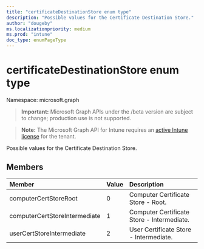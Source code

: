 ```yaml
---
title: "certificateDestinationStore enum type"
description: "Possible values for the Certificate Destination Store."
author: "dougeby"
ms.localizationpriority: medium
ms.prod: "intune"
doc_type: enumPageType
---
```


# certificateDestinationStore enum type

Namespace: microsoft.graph

> **Important:** Microsoft Graph APIs under the /beta version are subject to change; production use is not supported.

> **Note:** The Microsoft Graph API for Intune requires an [active Intune license](https://go.microsoft.com/fwlink/?linkid=839381) for the tenant.

Possible values for the Certificate Destination Store.

## Members
|Member|Value|Description|
|:---|:---|:---|
|computerCertStoreRoot|0|Computer Certificate Store - Root.|
|computerCertStoreIntermediate|1|Computer Certificate Store - Intermediate.|
|userCertStoreIntermediate|2|User Certificate Store - Intermediate.|



